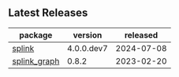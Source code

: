 ## Latest Releases
| package | version | released |
|--------------|-----------|-------------|
| [splink](https://github.com/moj-analytical-services/splink) | 4.0.0.dev7 | 2024-07-08 |
| [splink_graph](https://github.com/moj-analytical-services/splink_graph) | 0.8.2 | 2023-02-20 |
